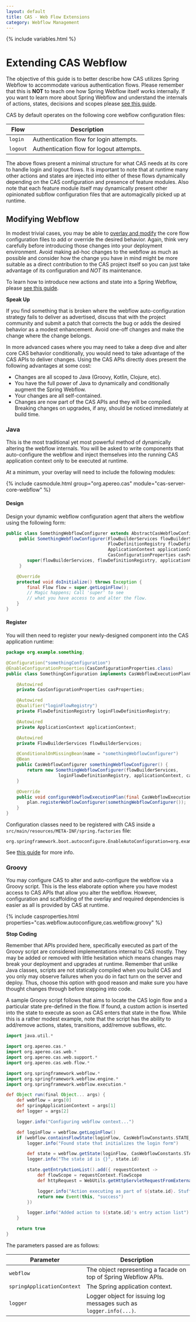 ```yaml
---
layout: default
title: CAS - Web Flow Extensions
category: Webflow Management
---
```


{% include variables.html %}

# Extending CAS Webflow

The objective of this guide is to better describe how CAS utilizes Spring Webflow to 
accommodate various authentication flows. Please remember that this is **NOT** to teach one 
how Spring Webflow itself works internally. If you want to learn more about 
Spring Webflow and understand the internals of actions, states, decisions 
and scopes please [see this guide](http://projects.spring.io/spring-webflow/).

CAS by default operates on the following core webflow configuration files:

| Flow                | Description
|---------------------|-----------------------------------------------
| `login`             | Authentication flow for login attempts.
| `logout`            | Authentication flow for logout attempts.

The above flows present a minimal structure for what CAS needs at its core to handle login and logout flows. It is 
important to note that at runtime many other actions and states are injected into either of 
these flows dynamically depending on the CAS configuration and presence of feature modules. Also 
note that each feature module itself may dynamically present other opinionated subflow 
configuration files that are automagically picked up at runtime.


## Modifying Webflow

In modest trivial cases, you may be able to [overlay and modify](../installation/WAR-Overlay-Installation.html) the core 
flow configuration files to add or override the desired behavior. Again, think very carefully before introducing 
those changes into your deployment environment. Avoid making ad-hoc changes to the webflow as much as possible 
and consider how the change you have in mind might be more suitable as a direct contribution to the CAS 
project itself so you can just take advantage of its configuration and *NOT* its maintenance.

To learn how to introduce new actions and state into a Spring Webflow, please [see this guide](http://projects.spring.io/spring-webflow/).

<div class="alert alert-info"><strong>Speak Up</strong><p>If you find something that is broken where the webflow auto-configuration strategy fails to deliver as advertised, discuss that with the project community and submit a patch that corrects the bug or adds the desired behavior as a modest enhancement. Avoid one-off changes and make the change where the change belongs.</p></div>

In more advanced cases where you may need to take a deep dive and alter core 
CAS behavior conditionally, you would need to take advantage of the CAS APIs to 
deliver changes. Using the CAS APIs directly does present the following advantages at some cost:

- Changes are all scoped to Java (Groovy, Kotlin, Clojure, etc).
- You have the full power of Java to dynamically and conditionally augment the Spring Webflow.
- Your changes are all self-contained.
- Changes are now part of the CAS APIs and they will be compiled. Breaking changes on upgrades, if any, should be noticed immediately at build time.

### Java

This is the most traditional yet most powerful method of dynamically altering the webflow 
internals. You will be asked to write components that auto-configure the webflow and 
inject themselves into the running CAS application context only to be executed at runtime.

At a minimum, your overlay will need to include the following modules:

{% include casmodule.html group="org.apereo.cas" module="cas-server-core-webflow" %}

#### Design

Design your dynamic webflow configuration agent that alters the webflow using the following form:

```java
public class SomethingWebflowConfigurer extends AbstractCasWebflowConfigurer {
     public SomethingWebflowConfigurer(FlowBuilderServices flowBuilderServices,
                                       FlowDefinitionRegistry flowDefinitionRegistry,
                                       ApplicationContext applicationContext,
                                       CasConfigurationProperties casProperties) {
        super(flowBuilderServices, flowDefinitionRegistry, applicationContext, casProperties);
     }

    @Override
    protected void doInitialize() throws Exception {
        final Flow flow = super.getLoginFlow();
        // Magic happens; Call 'super' to see 
        // what you have access to and alter the flow.
    }
}
```

#### Register

You will then need to register your newly-designed component into the CAS application runtime:

```java
package org.example.something;

@Configuration("somethingConfiguration")
@EnableConfigurationProperties(CasConfigurationProperties.class)
public class SomethingConfiguration implements CasWebflowExecutionPlanConfigurer {

    @Autowired
    private CasConfigurationProperties casProperties;

    @Autowired
    @Qualifier("loginFlowRegistry")
    private FlowDefinitionRegistry loginFlowDefinitionRegistry;

    @Autowired
    private ApplicationContext applicationContext;

    @Autowired
    private FlowBuilderServices flowBuilderServices;

    @ConditionalOnMissingBean(name = "somethingWebflowConfigurer")
    @Bean
    public CasWebflowConfigurer somethingWebflowConfigurer() {
        return new SomethingWebflowConfigurer(flowBuilderServices,
                    loginFlowDefinitionRegistry, applicationContext, casProperties);
    }

    @Override
    public void configureWebflowExecutionPlan(final CasWebflowExecutionPlan plan) {
        plan.registerWebflowConfigurer(somethingWebflowConfigurer());
    }
}
```

Configuration classes need to be registered with CAS inside a `src/main/resources/META-INF/spring.factories` file:

```properties
org.springframework.boot.autoconfigure.EnableAutoConfiguration=org.example.something.SomethingConfiguration
```

See [this guide](https://docs.spring.io/spring-boot/docs/current/reference/html/boot-features-developing-auto-configuration.html) for more info.

### Groovy

You may configure CAS to alter and auto-configure the webflow via a Groovy script. 
This is the less elaborate option where you have modest access to CAS APIs that allow you alter the webflow. However, 
configuration and scaffolding of the overlay and required dependencies is easier as all is provided by CAS at runtime.

{% include casproperties.html properties="cas.webflow.autoconfigure,cas.webflow.groovy" %}

<div class="alert alert-warning"><strong>Stop Coding</strong><p>Remember that APIs provided 
here, specifically executed as part of the Groovy script are considered implementations 
internal to CAS mostly. They may be added or removed with little hesitation which means 
changes may break your deployment and upgrades at runtime. Remember that unlike Java 
classes, scripts are not statically compiled when you build CAS and you only may observe 
failures when you do in fact turn on the server and deploy. Thus, choose this option 
with good reason and make sure you have thought changes through before stepping into code.</p></div>

A sample Groovy script follows that aims to locate the CAS login flow and a particular state 
pre-defined in the flow. If found, a custom action is inserted into the state to execute as 
soon as CAS enters that state in the flow. While this is a rather modest example, note 
that the script has the ability to add/remove actions, states, transitions, add/remove subflows, etc.

```groovy
import java.util.*

import org.apereo.cas.*
import org.apereo.cas.web.*
import org.apereo.cas.web.support.*
import org.apereo.cas.web.flow.*

import org.springframework.webflow.*
import org.springframework.webflow.engine.*
import org.springframework.webflow.execution.*

def Object run(final Object... args) {
    def webflow = args[0]
    def springApplicationContext = args[1]
    def logger = args[2]

    logger.info("Configuring webflow context...")

    def loginFlow = webflow.getLoginFlow()
    if (webflow.containsFlowState(loginFlow, CasWebflowConstants.STATE_ID_INIT_LOGIN_FORM)) {
        logger.info("Found state that initializes the login form")

        def state = webflow.getState(loginFlow, CasWebflowConstants.STATE_ID_INIT_LOGIN_FORM, ActionState.class)
        logger.info("The state id is {}", state.id)

        state.getEntryActionList().add({ requestContext ->
            def flowScope = requestContext.flowScope
            def httpRequest = WebUtils.getHttpServletRequestFromExternalWebflowContext(requestContext)

            logger.info("Action executing as part of ${state.id}. Stuff happens...")
            return new Event(this, "success")
        })

        logger.info("Added action to ${state.id}'s entry action list")
    }

    return true
}
```

The parameters passed are as follows:

| Parameter               | Description
|-------------------------|------------------------------------------------------------------------------
| `webflow`                    | The object representing a facade on top of Spring Webflow APIs.
| `springApplicationContext`   | The Spring application context.
| `logger`                     | Logger object for issuing log messages such as `logger.info(...)`.

